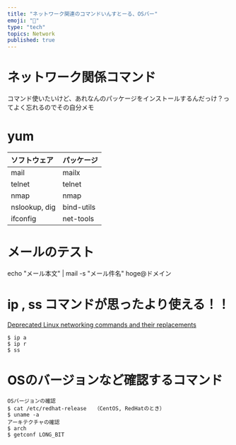 ```yaml
---
title: "ネットワーク関連のコマンドいんすとーる、OSバー"
emoji: "📝"
type: "tech"
topics: Network
published: true
---
```


# ネットワーク関係コマンド
コマンド使いたいけど、あれなんのパッケージをインストールするんだっけ？ってよく忘れるのでその自分メモ

# yum

| ソフトウェア | パッケージ |
|:-----------|:----------|
|mail    |mailx      | 
|telnet        |telnet    |
|nmap        |nmap    | 
|nslookup, dig        |bind-utils    | 
|ifconfig        |net-tools    | 

# メールのテスト
echo "メール本文" | mail -s "メール件名" hoge@ドメイン

# ip , ss コマンドが思ったより使える！！
[Deprecated Linux networking commands and their replacements](https://dougvitale.wordpress.com/2011/12/21/deprecated-linux-networking-commands-and-their-replacements/)

```
$ ip a
$ ip r
$ ss
```

# OSのバージョンなど確認するコマンド

```
OSバージョンの確認
$ cat /etc/redhat-release　　（CentOS, RedHatのとき）
$ uname -a
アーキテクチャの確認
$ arch
$ getconf LONG_BIT
```


